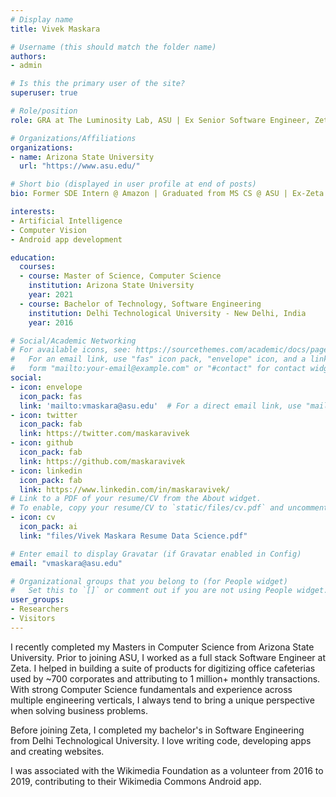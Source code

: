 ```yaml
---
# Display name
title: Vivek Maskara

# Username (this should match the folder name)
authors:
- admin

# Is this the primary user of the site?
superuser: true

# Role/position
role: GRA at The Luminosity Lab, ASU | Ex Senior Software Engineer, Zeta | Volunteer, Wikimedia Foundation

# Organizations/Affiliations
organizations:
- name: Arizona State University
  url: "https://www.asu.edu/"

# Short bio (displayed in user profile at end of posts)
bio: Former SDE Intern @ Amazon | Graduated from MS CS @ ASU | Ex-Zeta

interests:
- Artificial Intelligence
- Computer Vision
- Android app development

education:
  courses:
  - course: Master of Science, Computer Science
    institution: Arizona State University
    year: 2021
  - course: Bachelor of Technology, Software Engineering
    institution: Delhi Technological University - New Delhi, India
    year: 2016

# Social/Academic Networking
# For available icons, see: https://sourcethemes.com/academic/docs/page-builder/#icons
#   For an email link, use "fas" icon pack, "envelope" icon, and a link in the
#   form "mailto:your-email@example.com" or "#contact" for contact widget.
social:
- icon: envelope
  icon_pack: fas
  link: 'mailto:vmaskara@asu.edu'  # For a direct email link, use "mailto:test@example.org".
- icon: twitter
  icon_pack: fab
  link: https://twitter.com/maskaravivek
- icon: github
  icon_pack: fab
  link: https://github.com/maskaravivek
- icon: linkedin
  icon_pack: fab
  link: https://www.linkedin.com/in/maskaravivek/
# Link to a PDF of your resume/CV from the About widget.
# To enable, copy your resume/CV to `static/files/cv.pdf` and uncomment the lines below.
- icon: cv
  icon_pack: ai
  link: "files/Vivek Maskara Resume Data Science.pdf"

# Enter email to display Gravatar (if Gravatar enabled in Config)
email: "vmaskara@asu.edu"

# Organizational groups that you belong to (for People widget)
#   Set this to `[]` or comment out if you are not using People widget.
user_groups:
- Researchers
- Visitors
---
```


I recently completed my Masters in Computer Science from Arizona State University. Prior to joining ASU, I worked as a full stack Software Engineer at Zeta. I helped in building a suite of products for digitizing office cafeterias used by ~700 corporates and attributing to 1 million+ monthly transactions. With strong Computer Science fundamentals and experience across multiple engineering verticals, I always tend to bring a unique perspective when solving business problems.

Before joining Zeta, I completed my bachelor's in Software Engineering from Delhi Technological University. I love writing code, developing apps and creating websites.

I was associated with the Wikimedia Foundation as a volunteer from 2016 to 2019, contributing to their Wikimedia Commons Android app. 